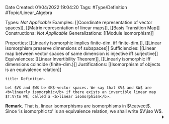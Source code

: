 <div class="topSpace"></div>

Date Created: 01/04/2022 19:04:20
Tags: #Type/Definition #Topic/Linear_Algebra

Types: <i>Not Applicable</i>
Examples: [[Coordinate representation of vector spaces]], [[Matrix representation of linear maps]], [[Basis Transition Map]]
Constructions: <i>Not Applicable</i>
Generalizations: [[Module Isomorphism]]

Properties: [[Linearly isomorphic implies finite-dim. iff finite-dim.]], [[Linear isomorphism preserve dimensions of subspaces]]
Sufficiencies: [[Linear map between vector spaces of same dimension is injective iff surjective]]
Equivalences: [[Linear Invertibility Theorem]], [[Linearly isomorphic iff dimensions coincide (finite-dim.)]]
Justifications: [[Isomorphism of objects is an equivalence relation]]

``` ad-Definition
title: Definition.

Let $V$ and $W$ be $K$-vector spaces. We say that $V$ and $W$ are <b>linearly isomorphic</b> if there exists an invertible linear map $T:V\to W$, called a <b>linear isomorphism</b>.

```

<b>Remark.</b> That is, linear isomorphisms are isomorphisms in $\catvect$. Since ‘is isomorphic to’ is an equivalence relation, we shall write $V\iso W$.<span style="float:right;">$\blacklozenge$</span>
